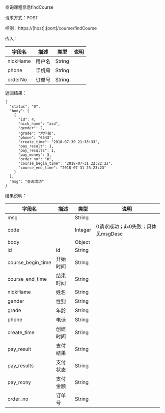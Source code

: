 查询课程信息findCourse

请求方式：POST

样例：https://[host]:[port]/course/findCourse

传入：

| 字段名            | 描述   | 类型     | 说明   |
| ----------------- | ------ | -------- | ------ |
| nickHame          | 用户名 | String   |        |
| phone             | 手机号 | String   |        |
| orderNo           | 订单号 | String   |        |

返回结果：

```
{
  "status": "0",
  "body": [
    {
      "id": 4,
      "nick_hame": "asd",
      "gender": 2,
      "grade": "六年级",
      "phone": "6543",
      "create_time": "2018-07-30 21:33:33",
      "pay_result": 1,
      "pay_results": 1,
      "pay_money": 3,
      "order_no": "0",
      "course_begin_time": "2018-07-31 22:22:22",
      "course_end_time": "2018-07-31 23:23:23"
    }
  ],
  "msg": "查询成功"
}
```

结果说明：

| 字段名              | 描述      | 类型      | 说明                    |
| ------------------- | --------- | ------- | ------------------------ |
| msg                 |           | String  |                       |
| code                |           | Integer | 0请求成功；非0失败；具体见msgDesc |
| body                |           | Object  |      |
| id                  | id        | String  |      |
| course_begin_time   | 开始时间  | String  |      |
| course_end_time     | 结束时间  | String  |      |
| nickHame            | 姓名      | String  |      |
| gender              | 性别      | String  |      |
| grade               | 年龄      | String  |      |
| phone               | 电话      | String  |      |
| create_time         | 创建时间  | String  |      |
| pay_result          | 支付结果  | String  |      |
| pay_results         | 支付状态  | String  |      |
| pay_mony            | 支付金额  | String  |      |
| order_no            | 订单号    | String  |      |
